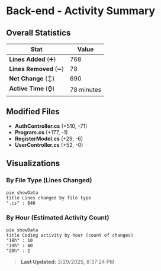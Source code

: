 # Back-end - Activity Summary 

## Overall Statistics

| Stat                   | Value                                                             |
| ---------------------- | ----------------------------------------------------------------- |
| **Lines Added** (➕)   | 768                                          |
| **Lines Removed** (➖) | 78                                        |
| **Net Change** (↕)    | 690                |
| **Active Time** (⌚)   | 78 minutes |


## Modified Files
- **AuthController.cs** (+510, -71)
- **Program.cs** (+177, -1)
- **RegisterModel.cs** (+29, -6)
- **UserController.cs** (+52, -0)

## Visualizations

### By File Type (Lines Changed)

```mermaid
pie showData
title Lines changed by file type
".cs" : 846
```

### By Hour (Estimated Activity Count)

```mermaid
pie showData
title Coding activity by hour (count of changes)
"18h" : 10
"19h" : 40
"20h" : 2
```


> **Last Updated:** 3/29/2025, 8:37:24 PM
